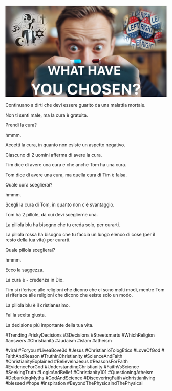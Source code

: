 ![Video cover image](../cover.jpg "cover photo")

Continuano a dirti che devi essere guarito da una malattia mortale.

Non ti senti male, ma la cura è gratuita.

Prendi la cura?

hmmm.

Accetti la cura, in quanto non esiste un aspetto negativo.

Ciascuno di 2 uomini afferma di avere la cura.

Tim dice di avere una cura e che anche Tom ha una cura.

Tom dice di avere una cura, ma quella cura di Tim è falsa.

Quale cura sceglierai?

hmmm.

Scegli la cura di Tom, in quanto non c'è svantaggio.

Tom ha 2 pillole, da cui devi sceglierne una.

La pillola blu ha bisogno che tu creda solo, per curarti.

La pillola rossa ha bisogno che tu faccia un lungo elenco di cose (per il resto della tua vita) per curarti.

Quale pillola sceglierai?

hmmm.

Ecco la saggezza.

La cura è - credenza in Dio.

Tim si riferisce alle religioni che dicono che ci sono molti modi, mentre Tom si riferisce alle religioni che dicono che esiste solo un modo.

La pillola blu è il cristianesimo.

Fai la scelta giusta.

La decisione più importante della tua vita.

#Trending #riskyDecisions #3Decisions #Streetsmarts #WhichReligion #answers #Christianità #Judaism #islam #atheism

#viral #Foryou #LiveaBove3d #Jesus #ChristianioTologEtics #LoveOfGod # FaithAndReason #TruthInChristianity #ScienceAndFaith #ChristianityExplained #BelieveInJesus #ReasonsForFaith #EvidenceForGod #UnderstandingChristianity #FaithVsScience #SeekingTruth #LogicAndBelief #Christianity101 #QuestioningAtheism #DebunkingMyths #GodAndScience #DiscoveringFaith #christianliving #blessed #hope #inspiration #BeyondThePhysicalndThePhysical